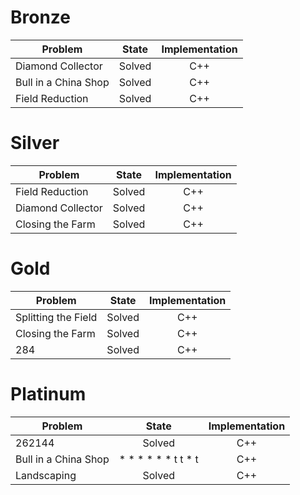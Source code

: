 # Bronze
| Problem        | State           | Implementation  |
| -------------  |:---------------:| :--------------:|
| Diamond Collector | Solved          | C++            |
| Bull in a China Shop   | Solved          | C++            |
| Field Reduction   | Solved          | C++            |
# Silver
| Problem        | State           | Implementation  |
| ------------- |:---------------:| :--------------:|
| Field Reduction | Solved          | C++            |
| Diamond Collector | Solved          | C++            |
| Closing the Farm | Solved          | C++            |
# Gold
| Problem        | State           | Implementation  |
| ------------- |:---------------:| :--------------:|
| Splitting the Field | Solved          | C++            |
| Closing the Farm | Solved          | C++            |
| 284 | Solved          | C++            |
# Platinum
| Problem        | State           | Implementation  |
| ------------- |:---------------:| :--------------:|
| 262144 | Solved          | C++            |
| Bull in a China Shop | * * * * * * t t * t          | C++            |
| Landscaping | Solved          | C++            |
